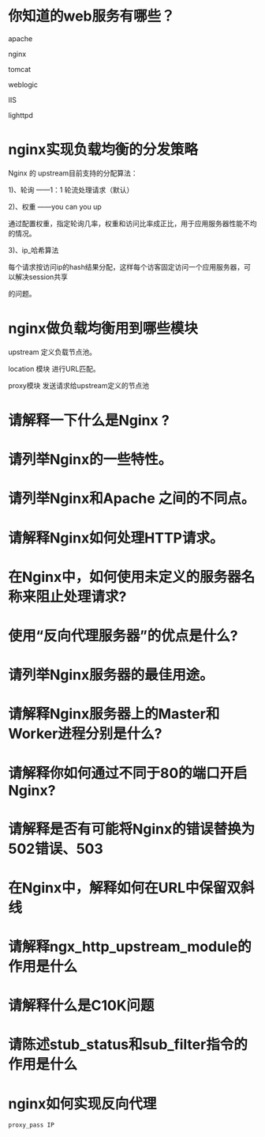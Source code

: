 # 你知道的web服务有哪些？

apache

nginx

tomcat

weblogic

IIS

lighttpd

#  nginx实现负载均衡的分发策略

Nginx 的 upstream目前支持的分配算法：	

1)、轮询 ——1：1 轮流处理请求（默认）

2)、权重 ——you can you up

 通过配置权重，指定轮询几率，权重和访问比率成正比，用于应用服务器性能不均的情况。

3)、ip_哈希算法

 每个请求按访问ip的hash结果分配，这样每个访客固定访问一个应用服务器，可以解决session共享

的问题。

# nginx做负载均衡用到哪些模块

upstream 定义负载节点池。

location 模块 进行URL匹配。

proxy模块 发送请求给upstream定义的节点池



# 请解释一下什么是Nginx ?

# 请列举Nginx的一些特性。

# 请列举Nginx和Apache 之间的不同点。

# 请解释Nginx如何处理HTTP请求。

# 在Nginx中，如何使用未定义的服务器名称来阻止处理请求?

# 使用“反向代理服务器”的优点是什么?

# 请列举Nginx服务器的最佳用途。

# 请解释Nginx服务器上的Master和Worker进程分别是什么?

# 请解释你如何通过不同于80的端口开启Nginx?

# 请解释是否有可能将Nginx的错误替换为502错误、503

# 在Nginx中，解释如何在URL中保留双斜线

# 请解释ngx_http_upstream_module的作用是什么

# 请解释什么是C10K问题

# 请陈述stub_status和sub_filter指令的作用是什么

# nginx如何实现反向代理

```
proxy_pass IP
```



